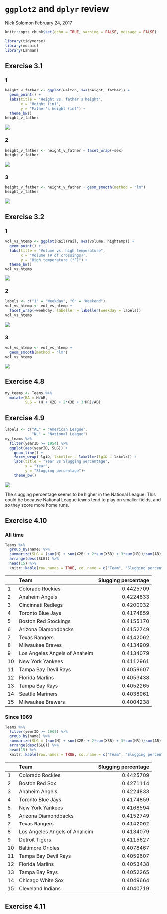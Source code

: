 `ggplot2` and `dplyr` review
================
Nick Solomon
February 24, 2017

``` r
knitr::opts_chunk$set(echo = TRUE, warning = FALSE, message = FALSE)
```

``` r
library(tidyverse)
library(mosaic)
library(Lahman)
```

Exercise 3.1
------------

### 1

``` r
height_v_father <- ggplot(Galton, aes(height, father)) +
  geom_point() +
  labs(title = "Height vs. father's height", 
       x = "Height (in)", 
       y = "Father's height (in)") +
  theme_bw()
height_v_father
```

![](hw_2_review_files/figure-markdown_github/unnamed-chunk-3-1.png)

### 2

``` r
height_v_father <- height_v_father + facet_wrap(~sex)
height_v_father
```

![](hw_2_review_files/figure-markdown_github/unnamed-chunk-4-1.png)

### 3

``` r
height_v_father <- height_v_father + geom_smooth(method = "lm")
height_v_father
```

![](hw_2_review_files/figure-markdown_github/unnamed-chunk-5-1.png)

Exercise 3.2
------------

### 1

``` r
vol_vs_htemp <- ggplot(RailTrail, aes(volume, hightemp)) +
  geom_point() +
  labs(title = "Volume vs. high temperature",
       x = "Volume (# of crossings)",
       y = "High temperature (°F)") +
  theme_bw()
vol_vs_htemp
```

![](hw_2_review_files/figure-markdown_github/unnamed-chunk-6-1.png)

### 2

``` r
labels <- c("1" = "Weekday", "0" = "Weekend")
vol_vs_htemp <- vol_vs_htemp + 
  facet_wrap(~weekday, labeller = labeller(weekday = labels))
vol_vs_htemp
```

![](hw_2_review_files/figure-markdown_github/unnamed-chunk-7-1.png)

### 3

``` r
vol_vs_htemp <- vol_vs_htemp + 
  geom_smooth(method = "lm")
vol_vs_htemp
```

![](hw_2_review_files/figure-markdown_github/unnamed-chunk-8-1.png)

Exercise 4.8
------------

``` r
my_teams <- Teams %>% 
  mutate(BA = H/AB,
         SLG = (H + X2B + 2*X3B + 3*HR)/AB)
```

Exercise 4.9
------------

``` r
labels <- c("AL" = "American League",
            "NL" = "National League")
my_teams %>% 
  filter(yearID >= 1954) %>% 
  ggplot(aes(yearID, SLG)) +
    geom_line() +
    facet_wrap(~lgID, labeller = labeller(lgID = labels)) +
    labs(title = "Year vs Slugging percentage",
         x = "Year",
         y = "Slugging percentage")+
    theme_bw()
```

![](hw_2_review_files/figure-markdown_github/unnamed-chunk-10-1.png)

The slugging percentage seems to be higher in the National League. This could be because National League teams tend to play on smaller fields, and so they score more home runs.

Exercise 4.10
-------------

### All time

``` r
Teams %>% 
  group_by(name) %>%
  summarize(SLG = (sum(H) + sum(X2B) + 2*sum(X3B) + 3*sum(HR))/sum(AB)) %>%
  arrange(desc(SLG)) %>% 
  head(15) %>% 
  knitr::kable(row.names = TRUE, col.name = c("Team", "Slugging percentage"))
```

|     | Team                          |  Slugging percentage|
|-----|:------------------------------|--------------------:|
| 1   | Colorado Rockies              |            0.4425709|
| 2   | Anaheim Angels                |            0.4224833|
| 3   | Cincinnati Redlegs            |            0.4200032|
| 4   | Toronto Blue Jays             |            0.4174859|
| 5   | Boston Red Stockings          |            0.4155170|
| 6   | Arizona Diamondbacks          |            0.4152749|
| 7   | Texas Rangers                 |            0.4142062|
| 8   | Milwaukee Braves              |            0.4134909|
| 9   | Los Angeles Angels of Anaheim |            0.4134079|
| 10  | New York Yankees              |            0.4112961|
| 11  | Tampa Bay Devil Rays          |            0.4059607|
| 12  | Florida Marlins               |            0.4053438|
| 13  | Tampa Bay Rays                |            0.4052265|
| 14  | Seattle Mariners              |            0.4038961|
| 15  | Milwaukee Brewers             |            0.4004238|

### Since 1969

``` r
Teams %>% 
  filter(yearID >= 1969) %>% 
  group_by(name) %>%
  summarize(SLG = (sum(H) + sum(X2B) + 2*sum(X3B) + 3*sum(HR))/sum(AB)) %>%
  arrange(desc(SLG)) %>% 
  head(15) %>% 
  knitr::kable(row.names = TRUE, col.name = c("Team", "Slugging percentage"))
```

|     | Team                          |  Slugging percentage|
|-----|:------------------------------|--------------------:|
| 1   | Colorado Rockies              |            0.4425709|
| 2   | Boston Red Sox                |            0.4271114|
| 3   | Anaheim Angels                |            0.4224833|
| 4   | Toronto Blue Jays             |            0.4174859|
| 5   | New York Yankees              |            0.4168594|
| 6   | Arizona Diamondbacks          |            0.4152749|
| 7   | Texas Rangers                 |            0.4142062|
| 8   | Los Angeles Angels of Anaheim |            0.4134079|
| 9   | Detroit Tigers                |            0.4115627|
| 10  | Baltimore Orioles             |            0.4078467|
| 11  | Tampa Bay Devil Rays          |            0.4059607|
| 12  | Florida Marlins               |            0.4053438|
| 13  | Tampa Bay Rays                |            0.4052265|
| 14  | Chicago White Sox             |            0.4049664|
| 15  | Cleveland Indians             |            0.4040719|

Exercise 4.11
-------------
